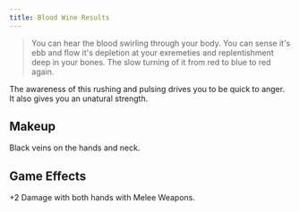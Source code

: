 ```yaml
---
title: Blood Wine Results
---
```


> You can hear the blood swirling through your body. You can sense it's ebb and flow it's depletion at your exremeties and replentishment deep in your bones. The slow turning of it from red to blue to red again. 
>

The awareness of this rushing and pulsing drives you to be quick to anger. It also gives you an unatural strength.

## Makeup

Black veins on the hands and neck. 

## Game Effects

+2 Damage with both hands with Melee Weapons. 
